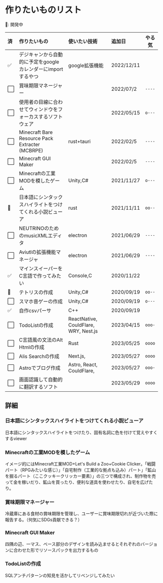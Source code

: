 # 作りたいものリスト

🚧: 開発中

| 済   | 作りたいもの                                                 | 使いたい技術                          | 追加日     | やる気 |
| :--- | :----------------------------------------------------------- | :------------------------------------ | :--------- | :----: |
| ✅    | デジキャンから自動的に予定をgoogleカレンダーにimportするやつ | google拡張機能                        | 2022/12/11 |        |
| ⬜    | 賞味期限マネージャー                                         |                                       | 2022/07/2  | `----` |
| ⬜    | 使用者の目線に合わせてウィンドウをフォーカスするソフトウェア |                                       | 2022/05/15 | `o---` |
| ⬜    | Minecraft Bare Resource Pack Extracter (MCBRPE)              | rust+tauri                            | 2022/02/5  | `----` |
| ⬜    | Minecraft GUI Maker                                          |                                       | 2022/02/5  | `----` |
| ⬜    | Minecraftの工業MODを模したゲーム                             | Unity,C#                              | 2021/11/27 | `o---` |
| 🚧    | 日本語にシンタックスハイライトをつけてくれる小説ビューア     | rust                                  | 2021/11/11 | `oo--` |
| ⬜    | NEUTRINOのためのmusicXMLエディタ                             | electron                              | 2021/06/29 | `----` |
| ⬜    | Aviutlの拡張機能マネージャ                                   | electron                              | 2021/06/29 | `----` |
| ✅    | マインスイーパーをC言語で作ってみたい                        | Console,C                             | 2020/11/22 |        |
| 🚧    | テトリスの作成                                               | Unity,C#                              | 2020/09/19 | `oo--` |
| ⬜    | スマホ音ゲーの作成                                           | Unity,C#                              | 2020/09/19 | `o---` |
| ✅    | 自作csvパーサ                                                | C++                                   | 2020/09/19 |        |
| ⬜    | TodoListの作成                                               | ReactNative, CouldFlare, WRY, Nest.js | 2023/04/15 | `ooo-` |
| ⬜    | C言語風の文法のAlt Htmlの作成                                | Rust                                  | 2023/05/25 | `oooo` |
| ⬜    | Alis Searchの作成                                            | Next.js,                              | 2023/05/27 | `oooo` |
| ⬜    | Astroでブログ作成                                            | Astro, React, CouldFlare,             | 2023/05/27 | `ooo-` |
| ⬜    | 画面認識して自動的に翻訳するソフト                           |                                       | 2023/05/29 | `oooo` |


## 詳細
### 日本語にシンタックスハイライトをつけてくれる小説ビューア
日本語にシンタックスハイライトをつけたり、固有名詞に色を付けて覚えやすくするviewer
### Minecraftの工業MODを模したゲーム
イメージ的にはMinecraft工業MOD+Let's Build a Zoo+Cookie Clicker。「戦闘パート（RPGみたいな感じ）」「自宅制作（工業的な拠点も込み）パート」「鉱山を掘るパート（ここクッキークリッカー要素）」の三つで構成され、制作物を売って金を稼いだり、鉱山を買ったり、便利な道具を使わせたり、自宅を広げたり。

### 賞味期限マネージャー
冷蔵庫にある食材の賞味期限を管理し、ユーザーに賞味期限切れが近づいた際に報告する。（何気にSDGs貢献できる？）

### Minecraft GUI Maker
四隅の辺、一マス、ベース部分のデザインを読み込ませるとそれぞれのバージョンに合わせた形でリソースパックを出力するもの

### TodoListの作成
SQLアンチパターンの知見を活かしてリベンジしてみたい
